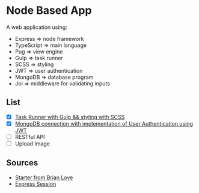 # Node Based App

A web application using:
- Express => node framework
- TypeScript => main language
- Pug => view engine
- Gulp => task runner 
- SCSS => styling
- JWT => user authentication
- MongoDB => database program
- Joi => middleware for validating inputs

## List
- [x] [Task Runner with Gulp && styling with SCSS](https://github.com/cescgie/Node-Based-App/tree/starter-gulp-scss)
- [x] [MongoDB connection with implementation of User Authentication using JWT](https://github.com/cescgie/Node-Based-App/tree/mongodb-jwt-auth)
- [ ] RESTful API
- [ ] Upload Image

## Sources
- [Starter from Brian Love](https://github.com/blove/typescript-express-starter)
- [Express Session](http://expressjs.com/en/resources/middleware/session.html#compatible-session-stores)
